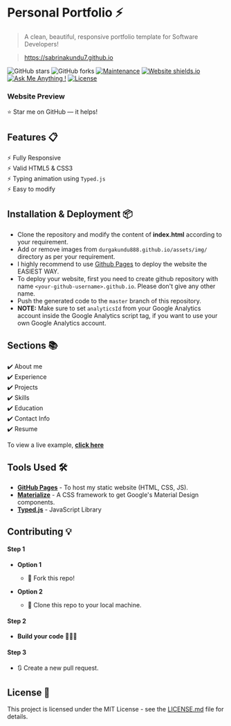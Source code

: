 # Personal Portfolio ⚡️ 
> A clean, beautiful, responsive portfolio template for Software Developers!

> https://sabrinakundu7.github.io

![GitHub stars](https://img.shields.io/github/stars/durgakundu888/durgakundu888.github.io) 
![GitHub forks](https://img.shields.io/github/forks/durgakundu888/durgakundu888.github.io)
[![Maintenance](https://img.shields.io/badge/maintained-yes-green.svg)](https://github.com/durgakundu888/durgakundu888.github.io/commits/master)
[![Website shields.io](https://img.shields.io/badge/website-up-yellow)](http://durgakundu888.github.io/)
[![Ask Me Anything !](https://img.shields.io/badge/ask%20me-linkedin-1abc9c.svg)](https://www.linkedin.com/in/durgakundu/)
[![License](http://img.shields.io/:license-mit-blue.svg?style=flat-square)](http://badges.mit-license.org)

### Website Preview
<!-- <p align="center"> 
  <kbd>
    <a href="https://durgakundu888.github.io" target="_blank"><img src="">
  </a>
  </kbd>
</p> -->

:star: Star me on GitHub — it helps!

## Features 📋
⚡️ Fully Responsive\
⚡️ Valid HTML5 & CSS3\
⚡️ Typing animation using `Typed.js`\
⚡️ Easy to modify

## Installation & Deployment 📦
- Clone the repository and modify the content of <b>index.html</b> according to your requirement.
- Add or remove images from `durgakundu888.github.io/assets/img/` directory as per your requirement.
- I highly recommend to use [Github Pages](https://create-react-app.dev/docs/deployment/#github-pages) to deploy the website the EASIEST WAY.
- To deploy your website, first you need to create github repository with name `<your-github-username>.github.io`. Please don't give any other name.
- Push the generated code to the `master` branch of this repository.
- <b>NOTE:</b> Make sure to set `analyticsId` from your Google Analytics account inside the Google Analytics script tag, if you want to use your own Google Analytics account.

## Sections 📚
✔️ About me\
✔️ Experience\
✔️ Projects \
✔️ Skills \
✔️ Education\
✔️ Contact Info\
✔️ Resume

To view a live example, **[click here](https://durgakundu888.github.io/)**

## Tools Used 🛠️
* [<b>GitHub Pages</b>](https://create-react-app.dev/docs/deployment/#github-pages) - To host my static website (HTML, CSS, JS).
* [<b>Materialize</b>](https://materializecss.com/) - A CSS framework to get Google's Material Design components.
* [<b>Typed.js</b>](https://mattboldt.com/demos/typed-js/) - JavaScript Library

## Contributing 💡
#### Step 1

- **Option 1**
    - 🍴 Fork this repo!

- **Option 2**
    - 👯 Clone this repo to your local machine.


#### Step 2

- **Build your code** 🔨🔨🔨

#### Step 3

- 🔃 Create a new pull request.

## License 📄
This project is licensed under the MIT License - see the [LICENSE.md](./LICENSE) file for details.
